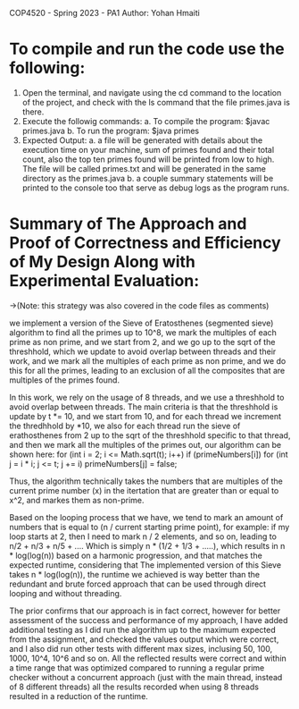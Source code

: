 COP4520 - Spring 2023 - PA1
Author: Yohan Hmaiti

# To compile and run the code use the following:
1. Open the terminal, and navigate using the cd command to the location of the project, and check with the ls command that the file primes.java is there.
2. Execute the followig commands:
    a. To compile the program: $javac primes.java
    b. To run the program: $java primes
3. Expected Output:
    a. a file will be generated with details about the execution time on your machine, sum of primes found and their total count, 
    also the top ten primes found will be printed from low to high. The file will be called primes.txt and will be generated in the same directory as the primes.java
    b. a couple summary statements will be printed to the console too that serve as debug logs as the program runs.

# Summary of The Approach and Proof of Correctness and Efficiency of My Design Along with Experimental Evaluation:
->(Note: this strategy was also covered in the code files as comments)

we implement a version of the Sieve of Eratosthenes (segmented sieve) algorithm to find all the primes up to 10^8, 
we mark the multiples of each prime as non prime, and we start from 2, and we go up to the sqrt of the
threshhold, which we update to avoid overlap between threads and their work, and we mark all the multiples of each prime as non prime, 
and we do this for all the primes, leading to an exclusion of all the composites that are multiples of the primes found.

In this work, we rely on the usage of 8 threads, and we use a threshhold to avoid overlap between threads. The main criteria
is that the threshhold is update by t *= 10, and we start from 10, and for each thread we increment the thredhhold by *10, we also 
for each thread run the sieve of erathosthenes from 2 up to the sqrt of the threshhold specific to that thread, and then we mark all the multiples of the 
primes out, our algorithm can be shown here: 
for (int i = 2; i <= Math.sqrt(t); i++) 
               if (primeNumbers[i]) 
                   for (int j = i * i; j <= t; j += i) 
                       primeNumbers[j] = false;

Thus, the algorithm technically takes the numbers that are multiples of the current prime number (x) in the itertation that are greater than or equal to x^2, and markes them as non-prime. 

Based on the looping process that we have, we tend to mark an amount of numbers that is equal to (n / current starting prime point), for example:
if my loop starts at 2, then I need to mark n / 2 elements, and so on, leading to n/2 + n/3 + n/5 + ....
Which is simply n * (1/2 + 1/3 + .....), which results in n * log(log(n)) based on a harmonic progression, and that matches the expected runtime, considering that 
The implemented version of this Sieve takes n * log(log(n)), the runtime we achieved is way better than the redundant and brute forced approach that can be used through direct looping and without threading.

The prior confirms that our approach is in fact correct, however for better assessment of the success and performance of my approach, I have added additional testing as I did run the algorithm
up to the maximum expected from the assignment, and checked the values output which were correct, and I also did run other tests with different max sizes, inclusing 50, 100, 1000, 10^4, 10^6 and so on. All the reflected results were correct and within a time range that was optimized compared to running a regular prime checker without a concurrent approach (just with the main thread, instead of 8 different threads) all the results recorded when using 8 threads resulted in a reduction of the runtime.



